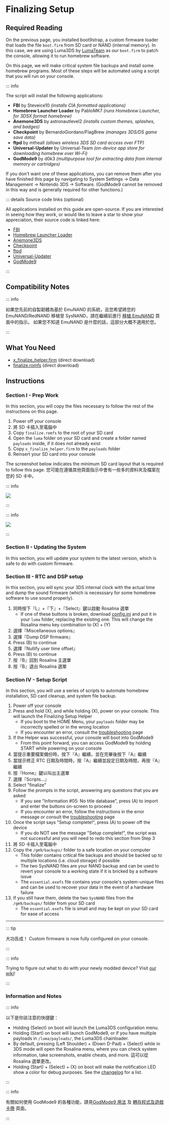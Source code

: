 # Finalizing Setup

## Required Reading

On the previous page, you installed boot9strap, a custom firmware loader that loads the file `boot.firm` from SD card or NAND (internal memory). In this case, we are using Luma3DS by [LumaTeam](https://github.com/LumaTeam/) as our `boot.firm` to patch the console, allowing it to run homebrew software.

On this page, we will make critical system file backups and install some homebrew programs. Most of these steps will be automated using a script that you will run on your console.

::: info

The script will install the following applications:

- **FBI** by Steveice10 _(installs CIA formatted applications)_
- **Homebrew Launcher Loader** by PabloMK7 _(runs Homebrew Launcher, for 3DSX format homebrew)_
- **Anemone3DS** by astronautlevel2 _(installs custom themes, splashes, and badges)_
- **Checkpoint** by BernardoGiordano/FlagBrew _(manages 3DS/DS game save data)_
- **ftpd** by mtheall _(allows wireless 3DS SD card access over FTP)_
- **Universal-Updater** by Universal-Team _(on-device app store for downloading homebrew over Wi-Fi)_
- **GodMode9** by d0k3 _(multipurpose tool for extracting data from internal memory or cartridges)_

If you don't want one of these applications, you can remove them after you have finished this page by navigating to System Settings -> Data Management -> Nintendo 3DS -> Software. (GodMode9 cannot be removed in this way and is generally required for other functions.)

::: details Source code links (optional)

All applications installed on this guide are open-source. If you are interested in seeing how they work, or would like to leave a star to show your appreciation, their source code is linked here:

- [FBI](https://github.com/lifehackerhansol/FBI)
- [Homebrew Launcher Loader](https://github.com/PabloMK7/homebrew_launcher_dummy)
- [Anemone3DS](https://github.com/astronautlevel2/Anemone3DS)
- [Checkpoint](https://github.com/bernardogiordano/checkpoint/releases)
- [ftpd](https://github.com/mtheall/ftpd)
- [Universal-Updater](https://github.com/Universal-Team/Universal-Updater/)
- [GodMode9](https://github.com/d0k3/GodMode9)

:::

## Compatibility Notes

::: info

如果您先前的自製韌體為基於 EmuNAND 的系統，且您希望將您的 EmuNAND/RedNAND 移植至 SysNAND，請在繼續前進行 [移植 EmuNAND](move-emunand) 頁面中的指示。 如果您不知道 EmuNAND 是什麼的話，這部分大概不適用於您。

:::

## What You Need

- [x_finalize_helper.firm](https://github.com/hacks-guide/finalize/releases/latest/download/x_finalize_helper.firm) (direct download)
- [finalize.romfs](https://github.com/hacks-guide/finalize/releases/latest/download/finalize.romfs) (direct download)

## Instructions

### Section I - Prep Work

In this section, you will copy the files necessary to follow the rest of the instructions on this page.

1. Power off your console
2. 將 SD 卡插入至電腦中
3. Copy `finalize.romfs` to the root of your SD card
4. Open the `luma` folder on your SD card and create a folder named `payloads` inside, if it does not already exist
5. Copy `x_finalize_helper.firm` to the `payloads` folder
6. Reinsert your SD card into your console

The screenshot below indicates the minimum SD card layout that is required to follow this page. 您可能在遵循其他頁面指示中會有一些多的資料夾及檔案在您的 SD 卡中。

::: info

![](/images/screenshots/finalizing-root-layout.png)

:::

::: info

![](/images/screenshots/finalizing-luma-payloads.png)

:::

### Section II - Updating the System

In this section, you will update your system to the latest version, which is safe to do with custom firmware.

<!--@include: ./_include/sysupdate.md -->

### Section III - RTC and DSP setup

In this section, you will sync your 3DS internal clock with the actual time and dump the sound firmware (which is necesssary for some homebrew software to use sound properly).

1. 同時按下『L』+『下』+『Select』鍵以啟動 Rosalina 選單
    - If one of these buttons is broken, download [config.ini](/assets/config.ini) and put it in your `luma` folder, replacing the existing one. This will change the Rosalina menu key combination to (X) + (Y)
2. 選擇『Miscellaneous options』
3. 選擇『Dump DSP firmware』
4. Press (B) to continue
5. 選擇『Nullify user time offset』
6. Press (B) to continue
7. 按『B』回到 Rosalina 主選單
8. 按『B』退出 Rosalina 選單

### Section IV - Setup Script

In this section, you will use a series of scripts to automate homebrew installation, SD card cleanup, and system file backup.

1. Power off your console
2. Press and hold (X), and while holding (X), power on your console. This will launch the Finalizing Setup Helper
    - If you boot to the HOME Menu, your `payloads` folder may be incorrectly spelled or in the wrong location
    - If you encounter an error, consult the [troubleshooting](troubleshooting-finalizing-setup) page
3. If the Helper was successful, your console will boot into GodMode9
    - From this point forward, you can access GodMode9 by holding START while powering on your console
4. 當提示重要檔案備份時，按下『A』繼續，並在完畢後按下『A』繼續
5. 當提示修正 RTC 日期及時間時，按『A』繼續並設定日期及時間，再按『A』繼續
6. 按『Home』鍵以叫出主選單
7. 選擇『Scripts...』
8. Select "finalize"
9. Follow the prompts in the script, answering any questions that you are asked
    - If you see "Information #05: No title database", press (A) to import and enter the buttons on-screen to proceed
    - If you encounter an error, follow the instructions in the error message or consult the [troubleshooting](troubleshooting-finalizing-setup) page
10. Once the script says "Setup complete!", press (A) to power off the device
    - If you do NOT see the message "Setup complete!", the script was not successful and you will need to redo this section from Step 3
11. 將 SD 卡插入至電腦中
12. Copy the `/gm9/backups/` folder to a safe location on your computer
    - This folder contains critical file backups and should be backed up to multiple locations (i.e. cloud storage) if possible
    - The two SysNAND files are your NAND backup and can be used to revert your console to a working state if it is bricked by a software issue
    - The `essential.exefs` file contains your console's system-unique files and can be used to recover your data in the event of a hardware failure
13. If you still have them, delete the two `SysNAND` files from the `/gm9/backups/` folder from your SD card
    - The `essential.exefs` file is small and may be kept on your SD card for ease of access

___

::: tip

大功告成！ Custom firmware is now fully configured on your console.

:::

::: info

Trying to figure out what to do with your newly modded device? Visit [our wiki](https://wiki.hacks.guide/wiki/3DS:Things_to_do)!

:::

### Information and Notes

::: info

以下是你該注意的快捷鍵：

- Holding (Select) on boot will launch the Luma3DS configuration menu.
- Holding (Start) on boot will launch GodMode9, or if you have multiple payloads in `/luma/payloads/`, the Luma3DS chainloader.
- By default, pressing (Left Shoulder) + (Down D-Pad) + (Select) while in 3DS mode will open the Rosalina menu, where you can check system information, take screenshots, enable cheats, and more. 這可以從 Rosalina 選單更改。
- Holding (Start) + (Select) + (X) on boot will make the notification LED show a color for debug purposes. See the [changelog](https://github.com/SciresM/boot9strap/releases/tag/1.4) for a list.

:::

::: info

有關如何使用 GodMode9 的各種功能，請見[GodMode9 用法](godmode9-usage) 及 [轉存程式及遊戲卡帶](dumping-titles-and-game-cartridges) 頁面。

:::
